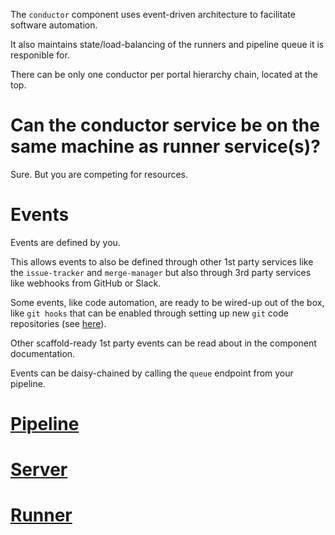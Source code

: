 The `conductor` component uses event-driven architecture to facilitate software automation.

It also maintains state/load-balancing of the runners and pipeline queue it is responible for.

There can be only one conductor per portal hierarchy chain, located at the top.

# Can the conductor service be on the same machine as runner service(s)?

Sure. But you are competing for resources.

# Events

Events are defined by you.

This allows events to also be defined through other 1st party services like the `issue-tracker` and `merge-manager` but also through 3rd party services like webhooks from GitHub or Slack.

Some events, like code automation, are ready to be wired-up out of the box, like `git hooks` that can be enabled through setting up new `git` code repositories (see [here](../code-repository/git)).

Other scaffold-ready 1st party events can be read about in the component documentation.

Events can be daisy-chained by calling the `queue` endpoint from your pipeline.

# [Pipeline](pipeline)

# [Server](server)

# [Runner](runner)

